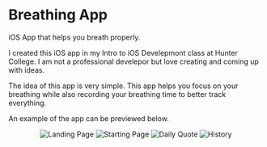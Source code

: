 # Breathing App
iOS App that helps you breath properly.

I created this iOS app in my Intro to iOS Develepmont class at Hunter College.
I am not a professional develepor but love creating and coming up with ideas.

The idea of this app is very simple. 
This app helps you focus on your breathing while also recording your breathing time to better track everything.

An example of the app can be previewed below.

<p align="center">
  <img src="https://user-images.githubusercontent.com/31402721/147321623-3a4e6c92-fbd4-49f9-8263-f43f08cd8fec.png" alt="Landing Page">
  <img src="https://user-images.githubusercontent.com/31402721/147321622-13199b4f-5c69-44b9-bf97-6d6a0cde09bb.png" alt="Starting Page">
  <img src="https://user-images.githubusercontent.com/31402721/147321794-79efccf1-95e5-43b4-b09d-32a7293bdf1d.png" alt="Daily Quote">
  <img src="https://user-images.githubusercontent.com/31402721/147321795-1ae5dcbf-a6b1-4420-85a4-62cd54530535.png" alt="History">
<p>

